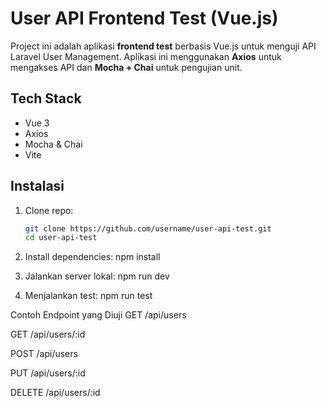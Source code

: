 # User API Frontend Test (Vue.js)

Project ini adalah aplikasi **frontend test** berbasis Vue.js untuk menguji API Laravel User Management. Aplikasi ini menggunakan **Axios** untuk mengakses API dan **Mocha + Chai** untuk pengujian unit.

## Tech Stack

- Vue 3
- Axios
- Mocha & Chai
- Vite


## Instalasi

1. Clone repo:
   ```bash
   git clone https://github.com/username/user-api-test.git
   cd user-api-test

2. Install dependencies:
    npm install

3. Jalankan server lokal:
    npm run dev

4. Menjalankan test:
    npm run test

Contoh Endpoint yang Diuji
GET /api/users

GET /api/users/:id

POST /api/users

PUT /api/users/:id

DELETE /api/users/:id
